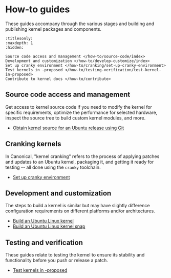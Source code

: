 # How-to guides

These guides accompany through the various stages and building and publishing
kernel packages and components.

```{toctree}
:titlesonly:
:maxdepth: 1
:hidden:

Source code access and management </how-to/source-code/index>
Development and customization </how-to/develop-customize/index>
Set up cranky environment </how-to/cranking/set-up-cranky-environment>
Test kernels in -proposed </how-to/testing-verification/test-kernel-in-proposed>
Contribute to kernel docs </how-to/contribute>
```

## Source code access and management

Get access to kernel source code if you need to modify the kernel for specific
requirements, optimize the performance for selected hardware, inspect the source
tree to build custom kernel modules, and more.

- [Obtain kernel source for an Ubuntu release using Git](/how-to/source-code/obtain-kernel-source-git)

## Cranking kernels

In Canonical, "kernel cranking" refers to the process of applying patches and
updates to an Ubuntu kernel, packaging it, and getting it ready for testing --
all done using the `cranky` toolchain.

- [Set up cranky environment](/how-to/cranking/set-up-cranky-environment)

## Development and customization

The steps to build a kernel is similar but may have slightly difference
configuration requirements on different platforms and/or architectures.

- [Build an Ubuntu Linux kernel](/how-to/develop-customize/build-kernel)
- [Build an Ubuntu Linux kernel snap](/how-to/develop-customize/build-kernel-snap)

## Testing and verification

These guides relate to testing the kernel to ensure its stability and
functionality before you push or release a patch.

- [Test kernels in -proposed](/how-to/testing-verification/test-kernel-in-proposed)
